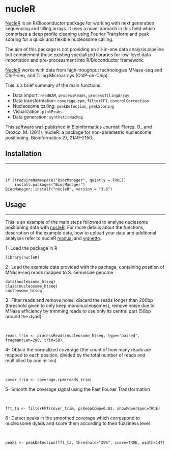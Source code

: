 # nucleR

[NucleR](http://bioconductor.org/packages/nucleR/) is an R/Bioconductor package for working with next generation sequencing and tilling arrays. It uses a novel aproach in this field which comprises a deep profile cleaning using Fourier Transform and peak scoring for a quick and flexible nucleosome calling.

The aim of this package is not providing an all-in-one data analysis pipeline but complement those existing specialized libraries for low-level data importation and pre-processment into R/Bioconductor framework.

[NucleR](http://bioconductor.org/packages/nucleR/) works with data from high-troughput technologies MNase-seq and ChIP-seq, and Tiling Microarrays (ChIP-on-Chip).

This is a brief summary of the main functions:

* Data import: `readBAM`, `processReads`, `processTilingArray`
* Data transformation: `coverage.rpm`, `filterFFT`, `controlCorrection`
* Nucleosome calling: `peakDetection`, `peakScoring`
* Visualization: `plotPeaks`
* Data generation: `syntheticNucMap`

This software was published in Bioinformatics Journal: Flores, O., and Orozco, M. (2011). nucleR: a package for non-parametric nucleosome positioning. Bioinformatics 27, 2149–2150.


## Installation
---------------
&nbsp;

    if (!requireNamespace("BiocManager", quietly = TRUE))
        install.packages("BiocManager")
    BiocManager::install("nucleR", version = "3.8")


## Usage 
---------------

This is an example of the main steps followed to analyse nuclesome positioning data with [nucleR](http://bioconductor.org/packages/nucleR/). For more details about the functions, description of the example data, how to upload your data and additional analyses refer to nucleR [manual](https://bioconductor.org/packages/release/bioc/manuals/nucleR/man/nucleR.pdf) and [vignette](https://bioconductor.org/packages/release/bioc/vignettes/nucleR/inst/doc/nucleR.pdf).


1- Load the package in R
&nbsp;

    library(nucleR)

2- Load the example data provided with the package, containing position of MNase-seq reads mapped to S. cerevisiae genome
&nbsp;

    data(nucleosome_htseq)
    class(nucleosome_htseq)
    nucleosome_htseq

3- Filter reads and remove noise:  discard the reads longer than 200bp (threshold given to only keep mononucleosomes), remove noise due to MNase efficiency by trimming reads to use only its central part (50bp around the dyad) 

&nbsp;
  
    reads_trim <- processReads(nucleosome_htseq, type="paired", fragmentLen=200, trim=50)

4- Obtain the normalized coverage (the count of how many reads are mapped to each position, divided by the total number of reads and multiplied by one milion)  

&nbsp;

    cover_trim <- coverage.rpm(reads_trim)

5- Smooth the coverage signal using the Fast Fourier Transformation

&nbsp;

    fft_ta <- filterFFT(cover_trim, pcKeepComp=0.01, showPowerSpec=TRUE)

6- Detect peaks in the smoothed coverage which correspond to nucleosome dyads and score them according to their fuzziness level

&nbsp;

    peaks <- peakDetection(fft_ta, threshold="25%", score=TRUE, width=147)





